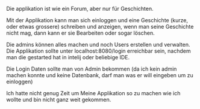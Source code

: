 Die applikation ist wie ein Forum, aber nur für Geschichten. 

Mit der Applikation kann man sich einloggen und eine Geschichte (kurze, oder etwas grossere) 
schreiben und anzeigen, wenn man seine Geschichte nicht mag, dann kann er sie Bearbeiten oder sogar löschen.

Die admins können alles machen und noch Users erstellen und verwalten. 
Die Applikation sollte unter localhost:8080/login erreichbar sein,
nachdem man die gestarted hat in intelij oder beliebige IDE.

Die Login Daten sollte man von Admin bekommen 
(da ich kein admin machen konnte und keine Datenbank, darf man was er will eingeben um zu einloggen)

Ich hatte nicht genug Zeit um Meine Applikation so zu machen wie ich wollte und bin nicht ganz weit gekommen.